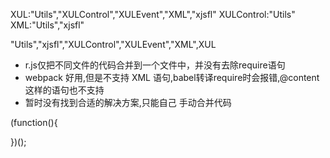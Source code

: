 XUL:"Utils","XULControl","XULEvent","XML","xjsfl"
XULControl:"Utils"
XML:"Utils","xjsfl"

"Utils","xjsfl","XULControl","XULEvent","XML",XUL


* r.js仅把不同文件的代码合并到一个文件中，并没有去除require语句
* webpack 好用,但是不支持 XML 语句,babel转译require时会报错,@content 这样的语句也不支持
* 暂时没有找到合适的解决方案,只能自己 手动合并代码

(function(){

})();



